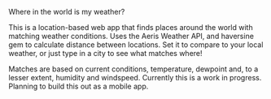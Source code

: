 Where in the world is my weather?

This is a location-based web app that finds places around the world with matching weather
conditions. Uses the Aeris Weather API, and haversine gem to calculate distance between
locations. Set it to compare to your local weather, or just type in a city to see what 
matches where!

Matches are based on current conditions, temperature, dewpoint and, to a lesser extent, 
humidity and windspeed. Currently this is a work in progress. Planning to build this out
as a mobile app.

